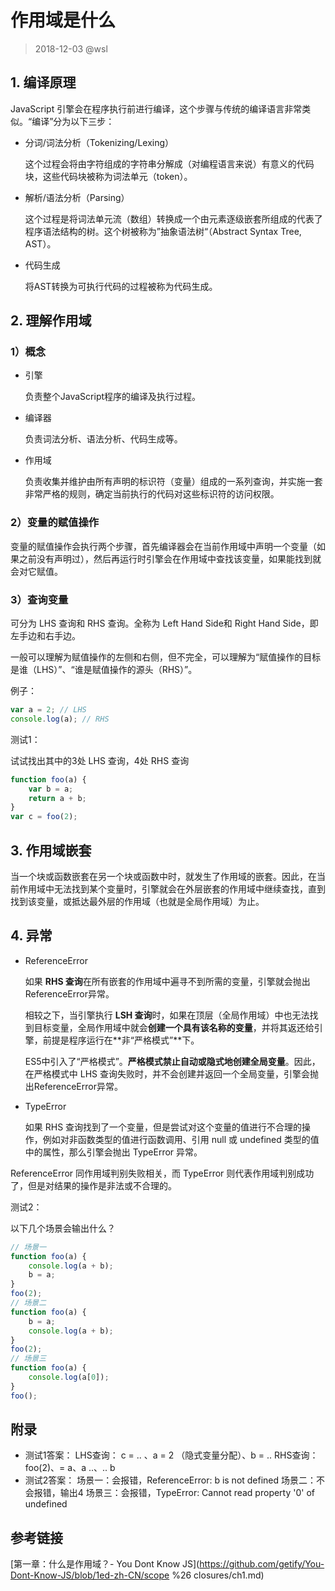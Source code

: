 # 作用域是什么

> 2018-12-03 @wsl

## 1. 编译原理

JavaScript 引擎会在程序执行前进行编译，这个步骤与传统的编译语言非常类似。“编译”分为以下三步：

- 分词/词法分析（Tokenizing/Lexing）

  这个过程会将由字符组成的字符串分解成（对编程语言来说）有意义的代码块，这些代码块被称为词法单元（token）。

- 解析/语法分析（Parsing）

  这个过程是将词法单元流（数组）转换成一个由元素逐级嵌套所组成的代表了程序语法结构的树。这个树被称为”抽象语法树“（Abstract Syntax Tree, AST）。

- 代码生成

  将AST转换为可执行代码的过程被称为代码生成。



## 2. 理解作用域

### 1）概念

- 引擎

  负责整个JavaScript程序的编译及执行过程。

- 编译器

  负责词法分析、语法分析、代码生成等。

- 作用域

  负责收集并维护由所有声明的标识符（变量）组成的一系列查询，并实施一套非常严格的规则，确定当前执行的代码对这些标识符的访问权限。



### 2）变量的赋值操作

变量的赋值操作会执行两个步骤，首先编译器会在当前作用域中声明一个变量（如果之前没有声明过），然后再运行时引擎会在作用域中查找该变量，如果能找到就会对它赋值。



### 3）查询变量

可分为 LHS 查询和 RHS 查询。全称为 Left Hand Side和 Right Hand Side，即左手边和右手边。

一般可以理解为赋值操作的左侧和右侧，但不完全，可以理解为“赋值操作的目标是谁（LHS）”、“谁是赋值操作的源头（RHS）”。

例子：

```javascript
var a = 2; // LHS
console.log(a); // RHS
```

测试1：

试试找出其中的3处 LHS 查询，4处 RHS 查询

```javascript
function foo(a) {
    var b = a;
    return a + b;
}
var c = foo(2);
```



## 3. 作用域嵌套

当一个块或函数嵌套在另一个块或函数中时，就发生了作用域的嵌套。因此，在当前作用域中无法找到某个变量时，引擎就会在外层嵌套的作用域中继续查找，直到找到该变量，或抵达最外层的作用域（也就是全局作用域）为止。



## 4. 异常

- ReferenceError

  如果 **RHS 查询**在所有嵌套的作用域中遍寻不到所需的变量，引擎就会抛出ReferenceError异常。

  相较之下，当引擎执行 **LSH 查询**时，如果在顶层（全局作用域）中也无法找到目标变量，全局作用域中就会**创建一个具有该名称的变量**，并将其返还给引擎，前提是程序运行在**非“严格模式”**下。

  ES5中引入了“严格模式”。**严格模式禁止自动或隐式地创建全局变量**。因此，在严格模式中 LHS 查询失败时，并不会创建并返回一个全局变量，引擎会抛出ReferenceError异常。

- TypeError

  如果 RHS 查询找到了一个变量，但是尝试对这个变量的值进行不合理的操作，例如对非函数类型的值进行函数调用、引用 null 或 undefined 类型的值中的属性，那么引擎会抛出 TypeError 异常。

ReferenceError 同作用域判别失败相关，而 TypeError 则代表作用域判别成功了，但是对结果的操作是非法或不合理的。

测试2：

以下几个场景会输出什么？

```js
// 场景一
function foo(a) {
    console.log(a + b);
    b = a;
}
foo(2);
// 场景二
function foo(a) {
    b = a;
    console.log(a + b);
}
foo(2);
// 场景三
function foo(a) {
    console.log(a[0]);
}
foo();
```



## 附录

- 测试1答案：
LHS查询： c = .. 、a = 2 （隐式变量分配）、b = .. 
  RHS查询：foo(2)、= a、a ..、.. b
- 测试2答案：
场景一：会报错，ReferenceError: b is not defined
  场景二：不会报错，输出4
场景三：会报错，TypeError: Cannot read property '0' of undefined



## 参考链接

[第一章：什么是作用域？- You Dont Know JS](https://github.com/getify/You-Dont-Know-JS/blob/1ed-zh-CN/scope %26 closures/ch1.md)

